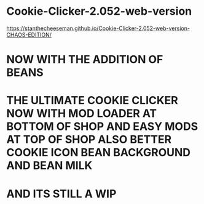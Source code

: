# Cookie-Clicker-2.052-web-version

https://stanthecheeseman.github.io/Cookie-Clicker-2.052-web-version-CHAOS-EDITION/

# NOW WITH THE ADDITION OF BEANS


# THE ULTIMATE COOKIE CLICKER NOW WITH MOD LOADER AT BOTTOM OF SHOP AND EASY MODS AT TOP OF SHOP ALSO BETTER COOKIE ICON BEAN BACKGROUND AND BEAN MILK



# AND ITS STILL A WIP



